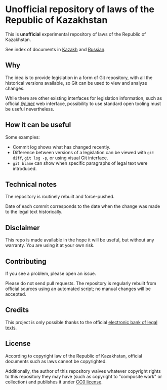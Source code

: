 # Unofficial repository of laws of the Republic of Kazakhstan

This is **unofficial** experimental repository of laws of the Republic of Kazakhstan.

See index of documents in [Kazakh](kaz/README.md) and [Russian](rus/README.md).

## Why

The idea is to provide legislation in a form of Git repository, with all the historical versions available, so Git can be used to view and analyze changes.

While there are other existing interfaces for legislation information, such as official [Әділет](https://adilet.zan.kz/) web interface, possibility to use standard open tooling must be useful nevertheless.

## How it can be useful

Some examples:

* Commit log shows what has changed recently.
* Difference between versions of a legislation can be viewed with `git diff`, `git log -p`, or using visual Git interface.
* `git blame` can show when specific paragraphs of legal text were introduced.

## Technical notes

The repository is routinely rebuilt and force-pushed.

Date of each commit corresponds to the date when the change was made to the legal text historically.

## Disclaimer

This repo is made available in the hope it will be useful, but without any warranty. You are using it at your own risk.

## Contributing

If you see a problem, please open an issue.

Please do not send pull requests. The repository is regularly rebuilt from official sources using an automated script; no manual changes will be accepted.

## Credits

This project is only possible thanks to the official [electronic bank of legal texts](http://law.gov.kz/).

## License

According to copyright law of the Republic of Kazakhstan, official documents such as laws cannot be copyrighted.

Additionally, the author of this repository waives whatever copyright rights to this repository they may have (such as copyright to "composite work" or collection) and publishes it under [CC0 license](https://creativecommons.org/publicdomain/zero/1.0/).
